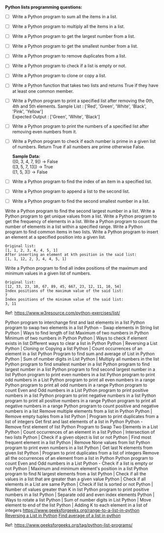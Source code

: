 **Python lists programming questions:**

 - [ ] Write a Python program to sum all the items in a list.
 - [ ] Write a Python program to multiply all the items in a list.
 - [ ] Write a Python program to get the largest number from a list.
 - [ ] Write a Python program to get the smallest number from a list.
 - [ ] Write a Python program to remove duplicates from a list.
 - [ ] Write a Python program to check if a list is empty or not.
 - [ ] Write a Python program to clone or copy a list.
 - [ ] Write a Python function that takes two lists and returns True if
       they have at least one common member.
 - [ ] Write a Python program to print a specified list after removing
       the 0th, 4th and 5th elements.
    Sample List : ['Red', 'Green', 'White', 'Black', 'Pink', 'Yellow']  
    		Expected Output : ['Green', 'White', 'Black']
 - [ ] Write a Python program to print the numbers of a specified list
       after removing even numbers from it.

 

 - [ ] Write a Python program to check if each number is prime in a
       given list of numbers. Return True if all numbers are prime
       otherwise False.

 

    **Sample Data:**  
    ([0, 3, 4, 7, 9]) -> False  
    ([3, 5, 7, 13]) -> True  
    ([1, 5, 3]) -> False

 - [ ] Write a Python program to find the index of an item in a
       specified list.
 - [ ] Write a Python program to append a list to the second list.
 - [ ] Write a Python program to find the second smallest number in a
       list.

Write a Python program to find the second largest number in a list.
Write a Python program to get unique values from a list.
Write a Python program to get the frequency of elements in a list.
Write a Python program to count the number of elements in a list within a specified range.
Write a Python program to find common items in two lists.
Write a Python program to insert an element at a specified position into a given list.  

    Original list:  
    [1, 1, 2, 3, 4, 4, 5, 1]  
    After inserting an element at kth position in the said list:  
    [1, 1, 12, 2, 3, 4, 4, 5, 1]

Write a Python program to find all index positions of the maximum and minimum values in a given list of numbers.  

    Original list:  
    [12, 33, 23, 10, 67, 89, 45, 667, 23, 12, 11, 10, 54]  
    Index positions of the maximum value of the said list:  
    7  
    Index positions of the minimum value of the said list:  
    3, 11


Ref: https://www.w3resource.com/python-exercises/list/

Python program to interchange first and last elements in a list
Python program to swap two elements in a list
Python – Swap elements in String list
Python | Ways to find length of list
Maximum of two numbers in Python
Minimum of two numbers in Python
Python | Ways to check if element exists in list
Different ways to clear a list in Python
Python | Reversing a List
Python | Cloning or Copying a list
Python | Count occurrences of an element in a list
Python Program to find sum and average of List in Python
Python | Sum of number digits in List
Python | Multiply all numbers in the list
Python program to find smallest number in a list
Python program to find largest number in a list
Python program to find second largest number in a list
Python program to print even numbers in a list
Python program to print odd numbers in a List
Python program to print all even numbers in a range
Python program to print all odd numbers in a range
Python program to count Even and Odd numbers in a List
Python program to print positive numbers in a list
Python program to print negative numbers in a list
Python program to print all positive numbers in a range
Python program to print all negative numbers in a range
Python program to count positive and negative numbers in a list
Remove multiple elements from a list in Python
Python | Remove empty tuples from a list
Python | Program to print duplicates from a list of integers
Get first and last elements of a list in Python
Python - Remove first element of list
Python Program to Swap Two Elements in a List
Python | Count occurrences of an element in a list
Python | Intersection of two lists
Python | Check if a given object is list or not
Python | Find most frequent element in a list
Python | Remove None values from list
Python program to print even numbers in a list
Python | Get last N elements from given list
Python | Program to print duplicates from a list of integers
Remove all the occurrences of an element from a list in Python
Python program to count Even and Odd numbers in a List
Python - Check if a list is empty or not
Python | Maximum and minimum element's position in a list
Python program to find N largest elements from a list
Python | Check if all the values in a list that are greater than a given value
Python | Check if all elements in a List are same
Python | Check if list is sorted or not
Python | Number of values greater than K in list
Python program to print positive numbers in a list
Python | Separate odd and even index elements
Python | Ways to rotate a list
Python | Sum of number digits in List
Python | Move element to end of the list
Python | Adding K to each element in a list of integers
https://www.geeksforgeeks.org/range-to-a-list-in-python
[Reversing a List in Python](https://www.geeksforgeeks.org/python-reversing-list/ "Reversing a List in Python")
[Find average of a list in python](https://www.geeksforgeeks.org/find-average-list-python/ "Find average of a list in python")

Ref:
https://www.geeksforgeeks.org/tag/python-list-programs/
<!--stackedit_data:
eyJoaXN0b3J5IjpbLTE1OTY1MTQ0NTEsLTE4NDExNjA4NzMsLT
EzNTg2MTI2MThdfQ==
-->